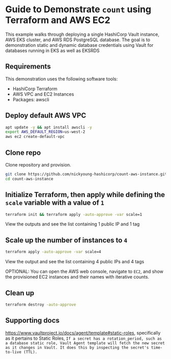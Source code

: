 # Guide to Demonstrate `count` using Terraform and AWS EC2
This example walks through deploying a single HashiCorp Vault instance, AWS EKS cluster, and AWS RDS PostgreSQL database.  The goal is to demonstration static and dynamic database credentials using Vault for databases running in EKS as well as EKSRDS

## Requirements
This demonstration uses the following software tools:
 - HashiCorp Terraform
 - AWS VPC and EC2 Instances
 - Packages: awscli

## Deploy default AWS VPC
```sh
apt update -y && apt install awscli -y
export AWS_DEFAULT_REGION=us-west-2
aws ec2 create-default-vpc
```

## Clone repo
Clone repository and provision.
```sh
git clone https://github.com/nickyoung-hashicorp/count-aws-instance.git
cd count-aws-instance
```

## Initialize Terraform, then apply while defining the `scale` variable with a value of `1`
```sh
terraform init && terraform apply -auto-approve -var scale=1
```
View the outputs and see the list containing 1 public IP and 1 tag

## Scale up the number of instances to `4`
```sh
terraform apply -auto-approve -var scale=4
```
View the output and see the list containing 4 public IPs and 4 tags

OPTIONAL: You can open the AWS web console, navigate to `EC2`, and show the provisioned EC2 instances and their names with iterative counts.

## Clean up
```sh
terraform destroy -auto-approve
```

## Supporting docs
https://www.vaultproject.io/docs/agent/template#static-roles, specifically as it pertains to Static Roles, `If a secret has a rotation_period, such as a database static role, Vault Agent template will fetch the new secret as it changes in Vault. It does this by inspecting the secret's time-to-live (TTL).`
```